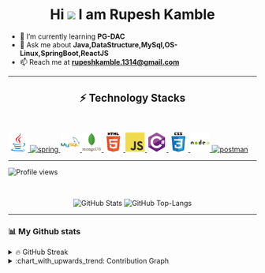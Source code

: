 <h1 align="center">Hi <img src="https://raw.githubusercontent.com/MartinHeinz/MartinHeinz/master/wave.gif" width="30px"> I am Rupesh Kamble</h1>

- 🌱 I’m currently learning **PG-DAC**
- 💬 Ask me about **Java,DataStructure,MySql,OS-Linux,SpringBoot,ReactJS**
- 📫 Reach me at **rupeshkamble.1314@gmail.com**
 

 

<hr>
<h2 align="center"> ⚡️ Technology Stacks </h2>
<br>
<p align="left"> 
<a href="https://www.java.com" target="_blank" rel="noreferrer"> <img src="https://raw.githubusercontent.com/devicons/devicon/master/icons/java/java-original.svg" alt="java" width="40" height="40"/> </a> 
<a href="https://spring.io/" target="_blank" rel="noreferrer"> <img src="https://www.vectorlogo.zone/logos/springio/springio-icon.svg" alt="spring" width="40" height="40"/> </a> 
<a href="https://www.mysql.com/" target="_blank" rel="noreferrer"> <img src="https://raw.githubusercontent.com/devicons/devicon/master/icons/mysql/mysql-original-wordmark.svg" alt="mysql" width="40" height="40"/> </a>
<a href="https://www.mongodb.com/" target="_blank" rel="noreferrer"> <img src="https://raw.githubusercontent.com/devicons/devicon/master/icons/mongodb/mongodb-original-wordmark.svg" alt="mongodb" width="40" height="40"/> </a>
<a href="https://www.w3.org/html/" target="_blank" rel="noreferrer"> <img src="https://raw.githubusercontent.com/devicons/devicon/master/icons/html5/html5-original-wordmark.svg" alt="html5" width="40" height="40"/> </a>  
<a href="https://developer.mozilla.org/en-US/docs/Web/JavaScript" target="_blank" rel="noreferrer"> <img src="https://raw.githubusercontent.com/devicons/devicon/master/icons/javascript/javascript-original.svg" alt="javascript" width="40" height="40"/> </a> 
<a href="https://www.w3schools.com/cs/" target="_blank" rel="noreferrer"> <img src="https://raw.githubusercontent.com/devicons/devicon/master/icons/csharp/csharp-original.svg" alt="csharp" width="40" height="40"/> </a> 
<a href="https://www.w3schools.com/css/" target="_blank" rel="noreferrer"> <img src="https://raw.githubusercontent.com/devicons/devicon/master/icons/css3/css3-original-wordmark.svg" alt="css3" width="40" height="40"/> </a>
<a href="https://nodejs.org" target="_blank" rel="noreferrer"><img src="https://raw.githubusercontent.com/devicons/devicon/master/icons/nodejs/nodejs-original-wordmark.svg" alt="nodejs" width="40" height="40"/> </a> 
<a href="https://postman.com" target="_blank" rel="noreferrer"><img src="https://www.vectorlogo.zone/logos/getpostman/getpostman-icon.svg" alt="postman" width="40" height="40"/> </a>
</p>

<hr>
  
![Profile views](https://gpvc.arturio.dev/IamRupesh007)

<br />

<!-- GitHub Readme Streak Stats & Most used languages - https://github.com/coding-geek21/github-readme-streak-stats -->

<p align="center">
<img src="https://github-readme-stats.vercel.app/api?username=IamRupesh007&show_icons=true&theme=jolly" alt="GitHub Stats" align="center" width="48%" />
  <img src="https://github-readme-stats.vercel.app/api/top-langs/?username=IamRupesh007&layout=compact&theme=jolly&langs_count=10" alt="GitHub Top-Langs" align="center" width="40%" />
 </p>

<hr>

### 📊 My Github stats

<details>
  <summary>🔥 GitHub Streak</summary>
  <br/>
   <a href="https://github.com/IamRupesh007/github-readme-streak-stats">
   <img title="🔥 Get streak stats for your profile at git.io/streak-stats" alt="Rupesh's streak" src="https://github-readme-streak-stats.herokuapp.com/?user=IamRupesh007&theme=jolly&hide_border=true"/>
  </a>
  <br/>
</details>

<details>
   <summary>:chart_with_upwards_trend: Contribution Graph </summary>
   <br/>
   <a href="https://github.com/IamRupesh007/github-readme-activity-graph"><img alt="Rupesh's Activity Graph" src="https://activity-graph.herokuapp.com/graph?username=IamRupesh007&bg_color=1F222E&color=F8D866&line=F85D7F&point=FFFFFF&hide_border=true" /></a>
</details>

<!--
**IamRupesh007/IamRupesh007** is a ✨ _special_ ✨ repository because its `README.md` (this file) appears on your GitHub profile.

Here are some ideas to get you started:

- 🔭 I’m currently working on ...
- 🌱 I’m currently learning ...
- 👯 I’m looking to collaborate on ...
- 🤔 I’m looking for help with ...
- 💬 Ask me about ...
- 📫 How to reach me: ...
- 😄 Pronouns: ...
- ⚡ Fun fact: ...
-->
